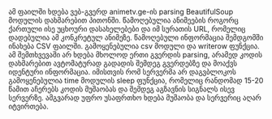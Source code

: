ამ ფაილში ხდება ვებ-გვერდ animetv.ge-ის parsing BeautifulSoup მოდულის დახმარებით პითონში. წამოღებულია ანიმეების როგორც ქართული ისე უცხოური დასახელებები და იმ სურათის URL, რომელიც დადებულია ამ კონკრეტულ ანიმეზე. წამოღებული ინფორმაცია შემდგომში ინახება CSV ფაილში. გამოყენებულია csv მოდული და writerow ფუნქცია. ამ შემთხვევაში არ ხდება მხოლოდ ერთი გვერდის parsing, არამედ კოდის დახმარებით ავტომატურად გადადის შემდეგ გვერდებზე და მოაქვს იდენტური ინფორმაცია. იმისთვის რომ სერვერმა არ დაგვბლოკოს გამოყენებულია time მოდულის sleep ფუნქცია, რომელიც რანდომად 15-20 წამით აჩერებს კოდის მუშაობას და შემდეგ აგზავნის სიგნალს ისევ სერვერზე. ამგვარად უფრო უსაფრთხო ხდება მუშაობა და სერვერიც აღარ იტვირთება.
